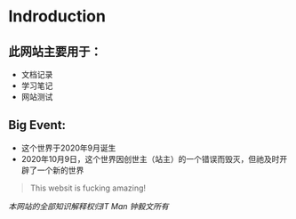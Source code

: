 # Indroduction

## 此网站主要用于：
* 文档记录
* 学习笔记
* 网站测试

## Big Event:
- 这个世界于2020年9月诞生
- 2020年10月9日，这个世界因创世主（站主）的一个错误而毁灭，但祂及时开辟了一个新的世界
> This websit is fucking amazing!

*本网站的全部知识解释权归IT Man 钟毅文所有*
